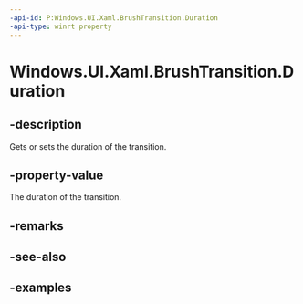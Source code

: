 ```yaml
---
-api-id: P:Windows.UI.Xaml.BrushTransition.Duration
-api-type: winrt property
---
```


<!-- Property syntax.
public TimeSpan Duration { get;  set; }
-->

# Windows.UI.Xaml.BrushTransition.Duration

## -description
Gets or sets the duration of the transition.

## -property-value

The duration of the transition.

## -remarks

## -see-also

## -examples

